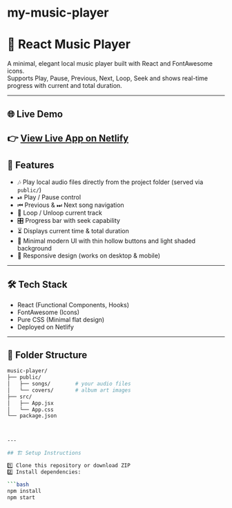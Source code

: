 # my-music-player

# 🎵 React Music Player

A minimal, elegant local music player built with React and FontAwesome icons.  
Supports Play, Pause, Previous, Next, Loop, Seek and shows real-time progress with current and total duration.

---

## 🌐 Live Demo

👉 **[View Live App on Netlify](https://your-netlify-app-link.netlify.app/)**
---

## 🚀 Features

- 🎶 Play local audio files directly from the project folder (served via `public/`)
- ⏯ Play / Pause control
- ⏮ Previous & ⏭ Next song navigation
- 🔁 Loop / Unloop current track
- 🎛 Progress bar with seek capability
- ⏳ Displays current time & total duration
- 🎨 Minimal modern UI with thin hollow buttons and light shaded background
- 📱 Responsive design (works on desktop & mobile)

---

## 🛠 Tech Stack

- React (Functional Components, Hooks)
- FontAwesome (Icons)
- Pure CSS (Minimal flat design)
- Deployed on Netlify

---

## 📂 Folder Structure

```bash
music-player/
├── public/
│   ├── songs/        # your audio files
│   └── covers/       # album art images
├── src/
│   ├── App.jsx
│   └── App.css
└── package.json



---

## 🏗 Setup Instructions

1️⃣ Clone this repository or download ZIP  
2️⃣ Install dependencies:

```bash
npm install
npm start
